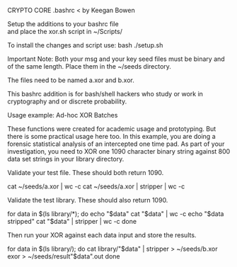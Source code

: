 CRYPTO CORE .bashrc < by Keegan Bowen 

  Setup the additions to your bashrc file     
  and place the xor.sh script in ~/Scripts/   

To install the changes and script use:
bash ./setup.sh

Important Note:
Both your msg and your key seed files must
be binary and of the same length.
Place them in the ~/seeds directory.

The files need to be named a.xor and b.xor.

This bashrc addition is for bash/shell hackers 
who study or work in cryptography and or discrete probability.

Usage example: Ad-hoc XOR Batches

These functions were created for academic usage and prototyping. But there is
some practical usage here too. In this example, you are doing a forensic
statistical analysis of an intercepted one time pad. As part of your
investigation, you need to XOR one 1090 character binary string 
against 800 data set strings in your library directory.


Validate your test file. These should both return 1090.

cat ~/seeds/a.xor | wc -c
cat ~/seeds/a.xor | stripper | wc -c

Validate the test library. These should also return 1090.

for data in $(ls library/*); do
     echo "$data"
     cat "$data" | wc -c
     echo "$data stripped"
     cat "$data" | stripper | wc -c
done


Then run your XOR against each data input and store the results.

for data in $(ls library/); do
    cat library/"$data" | stripper > ~/seeds/b.xor
    exor > ~/seeds/result"$data".out
done


